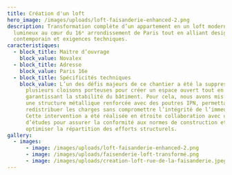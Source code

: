 ```yaml
---
title: Création d'un loft
hero_image: /images/uploads/loft-faisanderie-enhanced-2.png
description: Transformation complète d’un appartement en un loft moderne et
  lumineux au cœur du 16ᵉ arrondissement de Paris tout en alliant design
  contemporain et exigences techniques.
caracteristiques:
  - block_title: Maitre d’ouvrage
    block_value: Novalex
  - block_title: Adresse
    block_value: Paris 16e
  - block_title: Spécificités techniques
    block_value: L’un des défis majeurs de ce chantier a été la suppression de
      plusieurs cloisons porteuses pour créer un espace ouvert tout en
      garantissant la stabilité du bâtiment. Pour cela, nous avons mis en place
      une structure métallique renforcée avec des poutres IPN, permettant de
      redistribuer les charges sans compromettre l’intégrité de l’immeuble.
      Cette intervention a été réalisée en étroite collaboration avec un bureau
      d’études pour assurer la conformité aux normes de construction et
      optimiser la répartition des efforts structurels.
gallery:
  - images:
      - image: /images/uploads/loft-faisanderie-enhanced-2.png
      - image: /images/uploads/faisenderie-loft-transformé.png
      - image: /images/uploads/creation-loft-rue-de-la-faisanderie.jpeg
---
```

